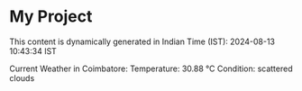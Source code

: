 # My Project

This content is dynamically generated in Indian Time (IST): 2024-08-13 10:43:34 IST


Current Weather in Coimbatore:
Temperature: 30.88 °C
Condition: scattered clouds

